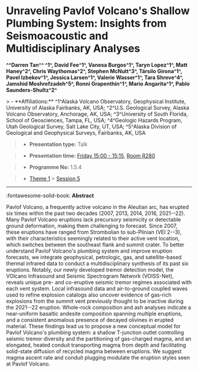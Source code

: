 # Unraveling Pavlof Volcano\'s Shallow Plumbing System: Insights from Seismoacoustic and Multidisciplinary Analyses

**^^Darren Tan^^ ^1^, David Fee^1^, Vanesa Burgos^1^, Taryn Lopez^1^, Matt Haney^2^, Chris Waythomas^2^, Stephen McNutt^3^, Társilo Girona^1^, Pavel Izbekov^1^, Jessica Larsen^1^, Valerie Wasser^1^, Tara Shreve^4^, Jamshid Moshrefzadeh^5^, Ronni Grapenthin^1^, Mario Angarita^1^, Pablo Saunders-Shultz^2^**

<!-- more -->> - **Affiliations:** ^1^Alaska Volcano Observatory, Geophysical Institute, University of Alaska Fairbanks, AK, USA; ^2^U.S. Geological Survey, Alaska Volcano Observatory, Anchorage, AK, USA; ^3^University of South Florida, School of Geosciences, Tampa, FL, USA; ^4^Geologic Hazards Program, Utah Geological Survey, Salt Lake City, UT, USA; ^5^Alaska Division of Geological and Geophysical Surveys, Fairbanks, AK, USA

> - **Presentation type:** Talk

> - **Presentation time:** [Friday 15:00 - 15:15](../sessions_comparison.md#__tabbed_4_3), [Room R280](../maps_venue.md#__tabbed_1_1)

> - **Programme No:** 1.5.4

> - [Theme 1](../theme1.md) > [Session 5](../sessions/session-1-5.md)

--- 

:fontawesome-solid-book: **Abstract**

Pavlof Volcano, a frequently active volcano in the Aleutian arc, has erupted six times within the past two decades (2007, 2013, 2014, 2016, 2021--22). Many Pavlof Volcano eruptions lack precursory seismicity or detectable ground deformation, making them challenging to forecast. Since 2007, these eruptions have ranged from Strombolian to sub-Plinian (VEI 2--3), with their characteristics seemingly related to their active vent location, which switches between the southeast flank and summit crater. To better understand Pavlof Volcano's plumbing system and improve eruption forecasts, we integrate geophysical, petrologic, gas, and satellite-based thermal infrared data to conduct a multidisciplinary synthesis of its past six eruptions. Notably, our newly developed tremor detection model, the VOlcano Infrasound and Seismic Spectrogram Network (VOISS-Net), reveals unique pre- and co-eruptive seismic tremor regimes associated with each vent system. Local infrasound data and air-to-ground coupled waves used to refine explosion catalogs also uncover evidence of gas-rich explosions from the summit vent previously thought to be inactive during the 2021--22 eruption. Whole-rock composition and ash analyses indicate a near-uniform basaltic andesite composition spanning multiple eruptions, and a consistent anomalous presence of decayed olivines in erupted material. These findings lead us to propose a new conceptual model for Pavlof Volcano's plumbing system: a shallow T-junction outlet controlling seismic tremor diversity and the partitioning of gas-charged magma, and an elongated, heated conduit transporting magma from depth and facilitating solid-state diffusion of recycled magma between eruptions. We suggest magma ascent rate and conduit plugging modulate the eruption styles seen at Pavlof Volcano.

